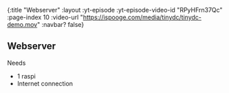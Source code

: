 {:title "Webserver"
 :layout :yt-episode
 :yt-episode-video-id "RPyHFrn37Qc"
 :page-index 10
 :video-url "https://ispooge.com/media/tinydc/tinydc-demo.mov"
 :navbar? false}

## Webserver

Needs

* 1 raspi
* Internet connection
